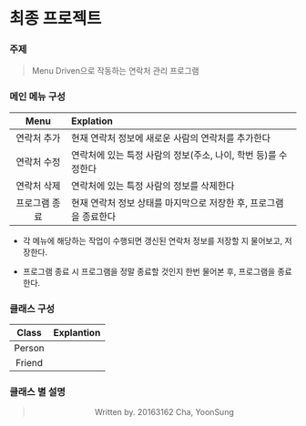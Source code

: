 # 최종 프로젝트

### 주제

  > Menu Driven으로 작동하는 연락처 관리 프로그램

### 메인 메뉴 구성

<div align = center>

  |     Menu      | Explation                                                         |
  | :-----------: | :---------------------------------------------------------------- |
  |  연락처 추가  | 현재 연락처 정보에 새로운 사람의 연락처를 추가한다                |
  |  연락처 수정  | 연락처에 있는 특정 사람의 정보(주소, 나이, 학번 등)를 수정한다    |
  |  연락처 삭제  | 연락처에 있는 특정 사람의 정보를 삭제한다                         |
  | 프로그램 종료 | 현재 연락처 정보 상태를 마지막으로 저장한 후, 프로그램을 종료한다 |

</div>

  - 각 메뉴에 해당하는 작업이 수행되면 갱신된 연락처 정보를 저장할 지 물어보고, 저장한다.

  - 프로그램 종료 시 프로그램을 정말 종료할 것인지 한번 물어본 후, 프로그램을 종료한다.

### 클래스 구성

<div align = center>

  | Class  | Explantion |
  | :----: | :--------- |
  | Person |            |
  | Friend |            |

</div>

### 클래스 별 설명

<div align = center>

</div>


<div align = center>

  > Written by. 20163162 Cha, YoonSung

</div>